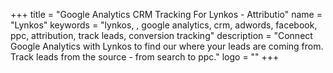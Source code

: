 +++
title = "Google Analytics CRM Tracking For Lynkos - Attributio"
name = "Lynkos"
keywords = "lynkos, , google analytics, crm, adwords, facebook, ppc, attribution, track leads, conversion tracking"
description = "Connect Google Analytics with Lynkos to find our where your leads are coming from. Track leads from the source - from search to ppc."
logo = ""
+++
